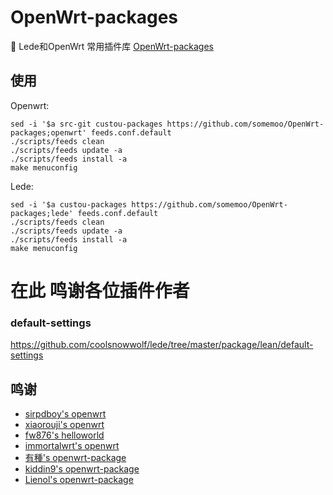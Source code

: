 # OpenWrt-packages
🤖 Lede和OpenWrt 常用插件库
[OpenWrt-packages](https://github.com/somemoo/OpenWrt-packages)

## 使用
Openwrt:
```
sed -i '$a src-git custou-packages https://github.com/somemoo/OpenWrt-packages;openwrt' feeds.conf.default
./scripts/feeds clean
./scripts/feeds update -a
./scripts/feeds install -a
make menuconfig
```
Lede:
```
sed -i '$a custou-packages https://github.com/somemoo/OpenWrt-packages;lede' feeds.conf.default
./scripts/feeds clean
./scripts/feeds update -a
./scripts/feeds install -a
make menuconfig
```

# 在此 鸣谢各位插件作者 


### default-settings
https://github.com/coolsnowwolf/lede/tree/master/package/lean/default-settings


## 鸣谢
- [sirpdboy's openwrt](https://github.com/sirpdboy)
- [xiaorouji's openwrt](https://github.com/xiaorouji)
- [fw876's helloworld](https://github.com/fw876/helloworld)
- [immortalwrt's openwrt](https://github.com/immortalwrt/packages)
- [有種's openwrt-package](https://github.com/kenzok8/openwrt-packages)
- [kiddin9's openwrt-package](https://github.com/kiddin9/openwrt-packages)
- [Lienol's openwrt-package](https://github.com/Lienol/openwrt-package)
